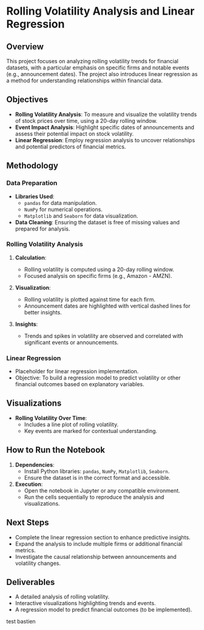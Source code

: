# Rolling Volatility Analysis and Linear Regression

## Overview
This project focuses on analyzing rolling volatility trends for financial datasets, with a particular emphasis on specific firms and notable events (e.g., announcement dates). The project also introduces linear regression as a method for understanding relationships within financial data.

## Objectives
- **Rolling Volatility Analysis**: To measure and visualize the volatility trends of stock prices over time, using a 20-day rolling window.
- **Event Impact Analysis**: Highlight specific dates of announcements and assess their potential impact on stock volatility.
- **Linear Regression**: Employ regression analysis to uncover relationships and potential predictors of financial metrics.

## Methodology

### Data Preparation
- **Libraries Used**:
  - `pandas` for data manipulation.
  - `NumPy` for numerical operations.
  - `Matplotlib` and `Seaborn` for data visualization.
- **Data Cleaning**: Ensuring the dataset is free of missing values and prepared for analysis.

### Rolling Volatility Analysis
1. **Calculation**:
   - Rolling volatility is computed using a 20-day rolling window.
   - Focused analysis on specific firms (e.g., Amazon - AMZN).

2. **Visualization**:
   - Rolling volatility is plotted against time for each firm.
   - Announcement dates are highlighted with vertical dashed lines for better insights.

3. **Insights**:
   - Trends and spikes in volatility are observed and correlated with significant events or announcements.

### Linear Regression
- Placeholder for linear regression implementation.
- Objective: To build a regression model to predict volatility or other financial outcomes based on explanatory variables.

## Visualizations
- **Rolling Volatility Over Time**:
  - Includes a line plot of rolling volatility.
  - Key events  are marked for contextual understanding.

## How to Run the Notebook
1. **Dependencies**:
   - Install Python libraries: `pandas`, `NumPy`, `Matplotlib`, `Seaborn`.
   - Ensure the dataset is in the correct format and accessible.
2. **Execution**:
   - Open the notebook in Jupyter or any compatible environment.
   - Run the cells sequentially to reproduce the analysis and visualizations.

## Next Steps
- Complete the linear regression section to enhance predictive insights.
- Expand the analysis to include multiple firms or additional financial metrics.
- Investigate the causal relationship between announcements and volatility changes.

## Deliverables
- A detailed analysis of rolling volatility.
- Interactive visualizations highlighting trends and events.
- A regression model to predict financial outcomes (to be implemented).

test bastien



